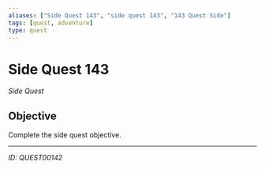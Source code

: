 ```yaml
---
aliases: ["Side Quest 143", "side quest 143", "143 Quest Side"]
tags: [quest, adventure]
type: quest
---
```


# Side Quest 143

*Side Quest*

## Objective
Complete the side quest objective.

---
*ID: QUEST00142*